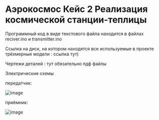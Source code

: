 # Аэрокосмос Кейс 2 Реализация космической станции-теплицы

Программный код в виде текстового файла находится в файлах reciver.ino и transmitter.ino

Ссылка на диск, на котором находятся все используемые в проекте трёхмерные модели : ссылка тут)

Чертежи деталей : тут обязательно пдф файлы

  Электрические схемы

передатчик:

![image](https://github.com/user-attachments/assets/4ff47d3b-b48e-408a-bbf3-a7023f506979)

приёмник:

![image](https://github.com/user-attachments/assets/8c8e84da-ed08-464d-b5e9-fe64c0c0de23)

